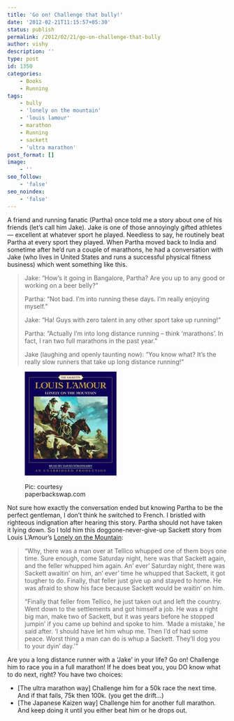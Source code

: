 ```yaml
---
title: 'Go on! Challenge that bully!'
date: '2012-02-21T11:15:57+05:30'
status: publish
permalink: /2012/02/21/go-on-challenge-that-bully
author: vishy
description: ''
type: post
id: 1350
categories: 
    - Books
    - Running
tags:
    - bully
    - 'lonely on the mountain'
    - 'louis lamour'
    - marathon
    - Running
    - sackett
    - 'ultra marathon'
post_format: []
image:
    - ''
seo_follow:
    - 'false'
seo_noindex:
    - 'false'
---
```

A friend and running fanatic (Partha) once told me a story about one of his friends (let’s call him Jake). Jake is one of those annoyingly gifted athletes — excellent at whatever sport he played. Needless to say, he routinely beat Partha at every sport they played. When Partha moved back to India and sometime after he’d run a couple of marathons, he had a conversation with Jake (who lives in United States and runs a successful physical fitness business) which went something like this.

> Jake: “How’s it going in Bangalore, Partha? Are you up to any good or working on a beer belly?”
> 
> Partha: “Not bad. I’m into running these days. I’m really enjoying myself.”
> 
> Jake: “Ha! Guys with zero talent in any other sport take up running!”
> 
> Partha: “Actually I’m into long distance running – think ‘marathons’. In fact, I ran two full marathons in the past year.”
> 
> Jake (laughing and openly taunting now): “You know what? It’s the really slow runners that take up long distance running!”

<figure aria-describedby="caption-attachment-1351" class="wp-caption alignleft" id="attachment_1351" style="width: 210px">

[![](../../../../uploads/2012/02/sackett_lonely_on_the_mountain_cover.jpg "sackett_lonely_on_the_mountain_cover")](http://www.ulaar.com/wp-content/uploads/2012/02/sackett_lonely_on_the_mountain_cover.jpg)<figcaption class="wp-caption-text" id="caption-attachment-1351">Pic: courtesy paperbackswap.com</figcaption></figure>

Not sure how exactly the conversation ended but knowing Partha to be the perfect gentleman, I don’t think he switched to French. I bristled with righteous indignation after hearing this story. Partha should not have taken it lying down. So I told him this doggone-never-give-up Sackett story from Louis L’Amour’s [Lonely on the Mountain](http://www.amazon.com/Lonely-Mountain-Sacketts-Louis-LAmour/dp/0553276786):

> “Why, there was a man over at Tellico whupped one of them boys one time. Sure enough, come Saturday night, here was that Sackett again, and the feller whupped him again. An’ ever’ Saturday night, there was Sackett awaitin’ on him, an’ ever’ time he whupped that Sackett, it got tougher to do. Finally, that feller just give up and stayed to home. He was afraid to show his face because Sackett would be waitin’ on him.
> 
> “Finally that feller from Tellico, he just taken out and left the country. Went down to the settlements and got himself a job. He was a right big man, make two of Sackett, but it was years before he stopped jumpin’ if you came up behind and spoke to him. ‘Made a mistake,’ he said after. ‘I should have let him whup me. Then I’d of had some peace. Worst thing a man can do is whup a Sackett. They’ll dog you to your dyin’ day.'”

Are you a long distance runner with a ‘Jake’ in your life? Go on! Challenge him to race you in a full marathon! If he does beat you, you DO know what to do next, right? You have two choices:

- \[The ultra marathon way\] Challenge him for a 50k race the next time. And if that fails, 75k then 100k. (you get the drift…)
- \[The Japanese Kaizen way\] Challenge him for another full marathon. And keep doing it until you either beat him or he drops out.